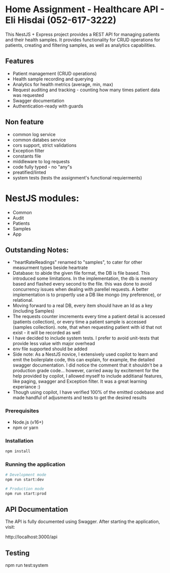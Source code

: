 # Home Assignment - Healthcare API - Eli Hisdai (052-617-3222)

This NestJS + Express project provides a REST API for managing patients and their health samples. It provides functionality for CRUD operations for patients, creating and filtering samples, as well as analytics capabilities.

## Features

- Patient management (CRUD operations)
- Health sample recording and querying
- Analytics for health metrics (average, min, max)
- Request auditing and tracking - counting how many times patient data was requested
- Swagger documentation
- Authentication-ready with guards

## Non feature

- common log service
- common databes service
- cors support, strict validations
- Exception filter
- constants file
- middleware to log requests
- code fully typed - no "any"s
- preatified/linted
- system tests (tests the assignment's functional requierments)

# NestJS modules:

- Common
- Audit
- Patients
- Samples
- App

## Outstanding Notes:

- "heartRateReadings" renamed to "samples", to cater for other measurment types beside heartrate
- Database: to abide the given file format, the DB is file based. This introduced some limitations. In the implementation, the db is memory based and flashed every second to the file. this was done to avoid concurrency issues when dealing with parellel requests. A better implementation is to propertly use a DB like mongo (my preference), or relational.
- Moving forward to a real DB, every item should have an Id as a key (including Samples)
- The requests counter imcrements every time a patient detail is accessed (patients collection), or every time a patient sample is accessed (samples collection). note, that when requesting patient with id that not exist - it will be recorded as well
- I have decided to include system tests. I prefer to avoid unit-tests that provide less value with major overhead
- env file supported should be added
- Side note: As a NestJS novice, I extensively used copilot to learn and emit the boilerplate code, this can explain, for example, the detailed swagger documentation.
  I did notice the comment that it shouldn't be a production grade code... however, carried away by excitement for the help provided by copilot, I allowed myself to include additianal features, like paging, swagger and Exception filter. It was a great learning experiance :)
- Though using copilot, I have verified 100% of the emitted codebase and made handful of adjusments and tests to get the desired results

### Prerequisites

- Node.js (v16+)
- npm or yarn

### Installation

```bash
npm install
```

### Running the application

```bash
# Development mode
npm run start:dev

# Production mode
npm run start:prod
```

## API Documentation

The API is fully documented using Swagger. After starting the application, visit:

http://localhost:3000/api

## Testing

npm run test:system
